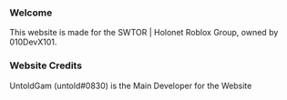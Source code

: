 ### Welcome
This website is made for the SWTOR | Holonet Roblox Group, owned by 010DevX101.

### Website Credits
UntoldGam (untold#0830) is the Main Developer for the Website 